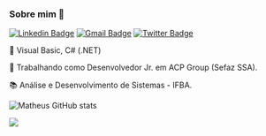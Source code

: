 ### Sobre mim :rocket:	


[![Linkedin Badge](https://img.shields.io/badge/linkedin-%230077B5.svg?&style=flat-square&logo=linkedin&logoColor=white)](https://www.linkedin.com/in/matheus8/) [![Gmail Badge](https://img.shields.io/badge/-Gmail-c14438?style=flat-square&logo=Gmail&logoColor=white&link=mailto:mr634580@gmail.com)](mailto:mr634580@gmail.com) [![Twitter Badge](https://img.shields.io/twitter/follow/mtrs8_?style=flat-square)](https://twitter.com/mtrs8_)

:construction: Visual Basic, C# (.NET)

:card_index: Trabalhando como Desenvolvedor Jr. em ACP Group (Sefaz SSA).

:books: Análise e Desenvolvimento de Sistemas - IFBA. 

![Matheus GitHub stats](https://github-readme-stats.vercel.app/api?username=mtrs8&show_icons=true&theme=radical) 

![](https://komarev.com/ghpvc/?username=mtrs8&color=006bed)





